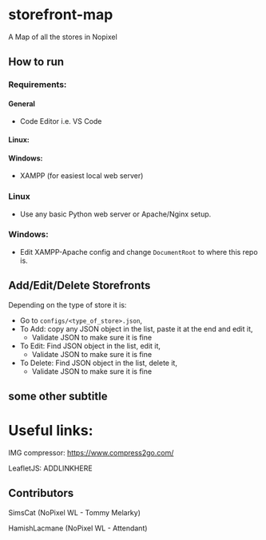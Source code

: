 # storefront-map
A Map of all the stores in Nopixel

## How to run

### Requirements:
#### General
- Code Editor i.e. VS Code

#### Linux:

#### Windows:
- XAMPP (for easiest local web server)

### Linux
- Use any basic Python web server or Apache/Nginx setup.

### Windows:
- Edit XAMPP-Apache config and change `DocumentRoot` to where this repo is.

## Add/Edit/Delete Storefronts
Depending on the type of store it is:
- Go to `configs/<type_of_store>.json`,
- To Add: copy any JSON object in the list, paste it at the end and edit it,
    - Validate JSON to make sure it is fine
- To Edit: Find JSON object in the list, edit it,
    - Validate JSON to make sure it is fine
- To Delete: Find JSON object in the list, delete it,
    - Validate JSON to make sure it is fine

## some other subtitle

# Useful links:
IMG compressor: https://www.compress2go.com/

LeafletJS: ADDLINKHERE

## Contributors
SimsCat (NoPixel WL - Tommy Melarky)

HamishLacmane (NoPixel WL - Attendant)
